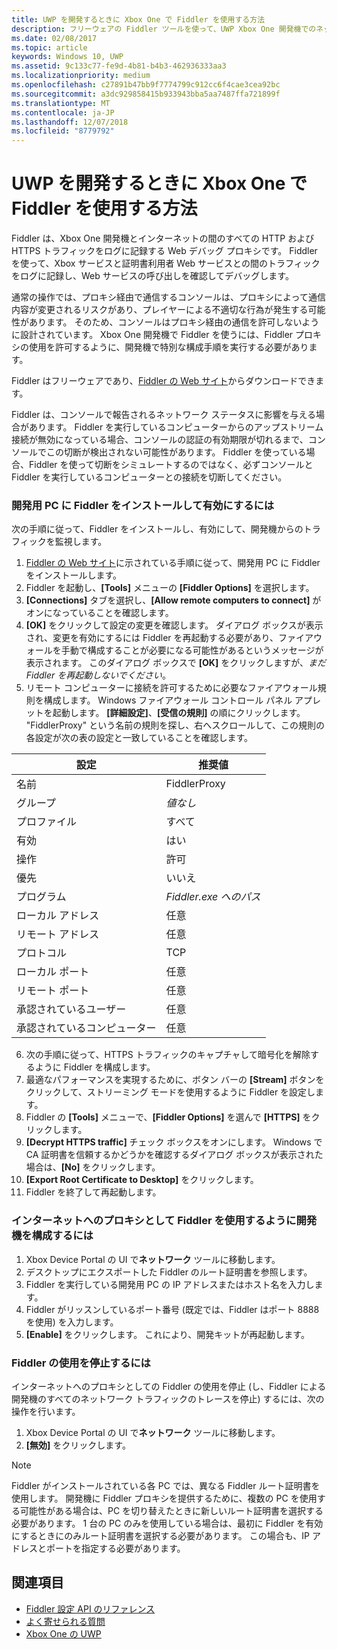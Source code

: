 ```yaml
---
title: UWP を開発するときに Xbox One で Fiddler を使用する方法
description: フリーウェアの Fiddler ツールを使って、UWP Xbox One 開発機でのネットワーク トラフィックを確認する方法について説明します。
ms.date: 02/08/2017
ms.topic: article
keywords: Windows 10, UWP
ms.assetid: 9c133c77-fe9d-4b81-b4b3-462936333aa3
ms.localizationpriority: medium
ms.openlocfilehash: c27891b47bb9f7774799c912cc6f4cae3cea92bc
ms.sourcegitcommit: a3dc929858415b933943bba5aa7487ffa721899f
ms.translationtype: MT
ms.contentlocale: ja-JP
ms.lasthandoff: 12/07/2018
ms.locfileid: "8779792"
---
```

# <a name="how-to-use-fiddler-with-xbox-one-when-developing-for-uwp"></a>UWP を開発するときに Xbox One で Fiddler を使用する方法

Fiddler は、Xbox One 開発機とインターネットの間のすべての HTTP および HTTPS トラフィックをログに記録する Web デバッグ プロキシです。 Fiddler を使って、Xbox サービスと証明書利用者 Web サービスとの間のトラフィックをログに記録し、Web サービスの呼び出しを確認してデバッグします。 

通常の操作では、プロキシ経由で通信するコンソールは、プロキシによって通信内容が変更されるリスクがあり、プレイヤーによる不適切な行為が発生する可能性があります。 そのため、コンソールはプロキシ経由の通信を許可しないように設計されています。 Xbox One 開発機で Fiddler を使うには、Fiddler プロキシの使用を許可するように、開発機で特別な構成手順を実行する必要があります。 

Fiddler はフリーウェアであり、[Fiddler の Web サイト](http://www.fiddler2.com/fiddler2/)からダウンロードできます。 

Fiddler は、コンソールで報告されるネットワーク ステータスに影響を与える場合があります。 Fiddler を実行しているコンピューターからのアップストリーム接続が無効になっている場合、コンソールの認証の有効期限が切れるまで、コンソールでこの切断が検出されない可能性があります。 Fiddler を使っている場合、Fiddler を使って切断をシミュレートするのではなく、必ずコンソールと Fiddler を実行しているコンピューターとの接続を切断してください。

### <a name="to-install-and-enable-fiddler-on-your-development-pc"></a>開発用 PC に Fiddler をインストールして有効にするには
次の手順に従って、Fiddler をインストールし、有効にして、開発機からのトラフィックを監視します。

1. [Fiddler の Web サイト](http://www.fiddler2.com/fiddler2/)に示されている手順に従って、開発用 PC に Fiddler をインストールします。 
2. Fiddler を起動し、**[Tools]** メニューの **[Fiddler Options]** を選択します。 
3. **[Connections]** タブを選択し、**[Allow remote computers to connect]** がオンになっていることを確認します。 
4. **[OK]** をクリックして設定の変更を確認します。 ダイアログ ボックスが表示され、変更を有効にするには Fiddler を再起動する必要があり、ファイアウォールを手動で構成することが必要になる可能性があるというメッセージが表示されます。 このダイアログ ボックスで **[OK]** をクリックしますが、*まだ Fiddler を再起動しないでください*。
5. リモート コンピューターに接続を許可するために必要なファイアウォール規則を構成します。 Windows ファイアウォール コントロール パネル アプレットを起動します。 **[詳細設定]**、**[受信の規則]** の順にクリックします。 "FiddlerProxy" という名前の規則を探し、右へスクロールして、この規則の各設定が次の表の設定と一致していることを確認します。
  
  | 設定           | 推奨値                |
  | ----              | ----                           |
  | 名前              | FiddlerProxy                   |
  | グループ             | *値なし* |
  | プロファイル           | すべて                            |
  | 有効           | はい                            |
  | 操作            | 許可                          |
  | 優先          | いいえ                             |
  | プログラム           | *Fiddler.exe へのパス*          |
  | ローカル アドレス      | 任意                            |
  | リモート アドレス     | 任意                            |
  | プロトコル          | TCP                            |
  | ローカル ポート         | 任意                            |
  | リモート ポート        | 任意                            |
  | 承認されているユーザー      | 任意                            |
  | 承認されているコンピューター  | 任意                            |


6. 次の手順に従って、HTTPS トラフィックのキャプチャして暗号化を解除するように Fiddler を構成します。
  1. 最適なパフォーマンスを実現するために、ボタン バーの **[Stream]** ボタンをクリックして、ストリーミング モードを使用するように Fiddler を設定します。
  2. Fiddler の **[Tools]** メニューで、**[Fiddler Options]** を選んで **[HTTPS]** をクリックします。
  3. **[Decrypt HTTPS traffic]** チェック ボックスをオンにします。 Windows で CA 証明書を信頼するかどうかを確認するダイアログ ボックスが表示された場合は、**[No]** をクリックします。
  4. **[Export Root Certificate to Desktop]** をクリックします。
7. Fiddler を終了して再起動します。

### <a name="to-configure-a-dev-kit-to-use-fiddler-as-its-proxy-to-the-internet"></a>インターネットへのプロキシとして Fiddler を使用するように開発機を構成するには

1. Xbox Device Portal の UI で**ネットワーク** ツールに移動します。
2. デスクトップにエクスポートした Fiddler のルート証明書を参照します。 
3. Fiddler を実行している開発用 PC の IP アドレスまたはホスト名を入力します。
4. Fiddler がリッスンしているポート番号 (既定では、Fiddler はポート 8888 を使用) を入力します。 
5. **[Enable]** をクリックします。 これにより、開発キットが再起動します。

### <a name="to-stop-using-fiddler"></a>Fiddler の使用を停止するには
インターネットへのプロキシとしての Fiddler の使用を停止 (し、Fiddler による開発機のすべてのネットワーク トラフィックのトレースを停止) するには、次の操作を行います。

1. Xbox Device Portal の UI で**ネットワーク** ツールに移動します。
2. **[無効]** をクリックします。

> [!NOTE]
> Fiddler がインストールされている各 PC では、異なる Fiddler ルート証明書を使用します。 開発機に Fiddler プロキシを提供するために、複数の PC を使用する可能性がある場合は、PC を切り替えたときに新しいルート証明書を選択する必要があります。 1 台の PC のみを使用している場合は、最初に Fiddler を有効にするときにのみルート証明書を選択する必要があります。 この場合も、IP アドレスとポートを指定する必要があります。

## <a name="see-also"></a>関連項目
- [Fiddler 設定 API のリファレンス](wdp-fiddler-api.md)
- [よく寄せられる質問](frequently-asked-questions.md)
- [Xbox One の UWP](index.md)



